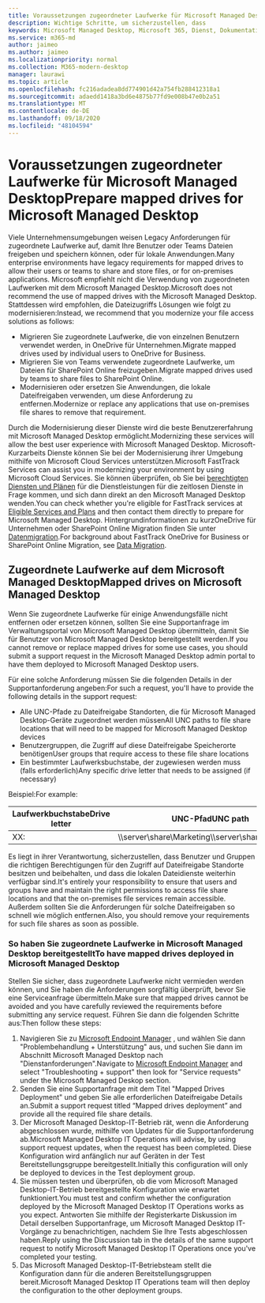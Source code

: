```yaml
---
title: Voraussetzungen zugeordneter Laufwerke für Microsoft Managed Desktop
description: Wichtige Schritte, um sicherzustellen, dass
keywords: Microsoft Managed Desktop, Microsoft 365, Dienst, Dokumentation
ms.service: m365-md
author: jaimeo
ms.author: jaimeo
ms.localizationpriority: normal
ms.collection: M365-modern-desktop
manager: laurawi
ms.topic: article
ms.openlocfilehash: fc216adadea8dd774901d42a754fb288412318a1
ms.sourcegitcommit: adaedd1418a3bd6e4875b77fd9e008b47e0b2a51
ms.translationtype: MT
ms.contentlocale: de-DE
ms.lasthandoff: 09/18/2020
ms.locfileid: "48104594"
---
```

#  <a name="prepare-mapped-drives-for-microsoft-managed-desktop"></a><span data-ttu-id="7372b-104">Voraussetzungen zugeordneter Laufwerke für Microsoft Managed Desktop</span><span class="sxs-lookup"><span data-stu-id="7372b-104">Prepare mapped drives for Microsoft Managed Desktop</span></span>

<span data-ttu-id="7372b-105">Viele Unternehmensumgebungen weisen Legacy Anforderungen für zugeordnete Laufwerke auf, damit Ihre Benutzer oder Teams Dateien freigeben und speichern können, oder für lokale Anwendungen.</span><span class="sxs-lookup"><span data-stu-id="7372b-105">Many enterprise environments have legacy requirements for mapped drives to allow their users or teams to share and store files, or for on-premises applications.</span></span> <span data-ttu-id="7372b-106">Microsoft empfiehlt nicht die Verwendung von zugeordneten Laufwerken mit dem Microsoft Managed Desktop.</span><span class="sxs-lookup"><span data-stu-id="7372b-106">Microsoft does not recommend the use of mapped drives with the Microsoft Managed Desktop.</span></span> <span data-ttu-id="7372b-107">Stattdessen wird empfohlen, die Dateizugriffs Lösungen wie folgt zu modernisieren:</span><span class="sxs-lookup"><span data-stu-id="7372b-107">Instead, we recommend that you modernize your file access solutions as follows:</span></span>
  
- <span data-ttu-id="7372b-108">Migrieren Sie zugeordnete Laufwerke, die von einzelnen Benutzern verwendet werden, in OneDrive für Unternehmen.</span><span class="sxs-lookup"><span data-stu-id="7372b-108">Migrate mapped drives used by individual users to OneDrive for Business.</span></span> 
- <span data-ttu-id="7372b-109">Migrieren Sie von Teams verwendete zugeordnete Laufwerke, um Dateien für SharePoint Online freizugeben.</span><span class="sxs-lookup"><span data-stu-id="7372b-109">Migrate mapped drives used by teams to share files to SharePoint Online.</span></span> 
- <span data-ttu-id="7372b-110">Modernisieren oder ersetzen Sie Anwendungen, die lokale Dateifreigaben verwenden, um diese Anforderung zu entfernen.</span><span class="sxs-lookup"><span data-stu-id="7372b-110">Modernize or replace any applications that use on-premises file shares to remove that requirement.</span></span>
  
<span data-ttu-id="7372b-111">Durch die Modernisierung dieser Dienste wird die beste Benutzererfahrung mit Microsoft Managed Desktop ermöglicht.</span><span class="sxs-lookup"><span data-stu-id="7372b-111">Modernizing these services will allow the best user experience with Microsoft Managed Desktop.</span></span> <span data-ttu-id="7372b-112">Microsoft-Kurzarbeits Dienste können Sie bei der Modernisierung ihrer Umgebung mithilfe von Microsoft Cloud Services unterstützen.</span><span class="sxs-lookup"><span data-stu-id="7372b-112">Microsoft FastTrack Services can assist you in modernizing your environment by using Microsoft Cloud Services.</span></span> <span data-ttu-id="7372b-113">Sie können überprüfen, ob Sie bei [berechtigten Diensten und Plänen](https://docs.microsoft.com/fasttrack/m365-eligible-services-and-plans) für die Dienstleistungen für die zeitlosen Dienste in Frage kommen, und sich dann direkt an den Microsoft Managed Desktop wenden.</span><span class="sxs-lookup"><span data-stu-id="7372b-113">You can check whether you're eligible for FastTrack services at [Eligible Services and Plans](https://docs.microsoft.com/fasttrack/m365-eligible-services-and-plans) and then contact them directly to prepare for Microsoft Managed Desktop.</span></span> <span data-ttu-id="7372b-114">Hintergrundinformationen zu kurzOneDrive für Unternehmen oder SharePoint Online Migration finden Sie unter [Datenmigration](https://docs.microsoft.com/fasttrack/o365-data-migration).</span><span class="sxs-lookup"><span data-stu-id="7372b-114">For background about FastTrack OneDrive for Business or SharePoint Online Migration, see [Data Migration](https://docs.microsoft.com/fasttrack/o365-data-migration).</span></span>

## <a name="mapped-drives-on-microsoft-managed-desktop"></a><span data-ttu-id="7372b-115">Zugeordnete Laufwerke auf dem Microsoft Managed Desktop</span><span class="sxs-lookup"><span data-stu-id="7372b-115">Mapped drives on Microsoft Managed Desktop</span></span>
 
<span data-ttu-id="7372b-116">Wenn Sie zugeordnete Laufwerke für einige Anwendungsfälle nicht entfernen oder ersetzen können, sollten Sie eine Supportanfrage im Verwaltungsportal von Microsoft Managed Desktop übermitteln, damit Sie für Benutzer von Microsoft Managed Desktop bereitgestellt werden.</span><span class="sxs-lookup"><span data-stu-id="7372b-116">If you cannot remove or replace mapped drives for some use cases, you should submit a support request in the Microsoft Managed Desktop admin portal to have them deployed to Microsoft Managed Desktop users.</span></span>
    
<span data-ttu-id="7372b-117">Für eine solche Anforderung müssen Sie die folgenden Details in der Supportanforderung angeben:</span><span class="sxs-lookup"><span data-stu-id="7372b-117">For such a request, you'll have to provide the following details in the support request:</span></span> 

- <span data-ttu-id="7372b-118">Alle UNC-Pfade zu Dateifreigabe Standorten, die für Microsoft Managed Desktop-Geräte zugeordnet werden müssen</span><span class="sxs-lookup"><span data-stu-id="7372b-118">All UNC paths to file share locations that will need to be mapped for Microsoft Managed Desktop devices</span></span> 
- <span data-ttu-id="7372b-119">Benutzergruppen, die Zugriff auf diese Dateifreigabe Speicherorte benötigen</span><span class="sxs-lookup"><span data-stu-id="7372b-119">User groups that require access to these file share locations</span></span> 
- <span data-ttu-id="7372b-120">Ein bestimmter Laufwerksbuchstabe, der zugewiesen werden muss (falls erforderlich)</span><span class="sxs-lookup"><span data-stu-id="7372b-120">Any specific drive letter that needs to be assigned (if necessary)</span></span>

<span data-ttu-id="7372b-121">Beispiel:</span><span class="sxs-lookup"><span data-stu-id="7372b-121">For example:</span></span>

| <span data-ttu-id="7372b-122">Laufwerkbuchstabe</span><span class="sxs-lookup"><span data-stu-id="7372b-122">Drive letter</span></span> | <span data-ttu-id="7372b-123">UNC-Pfad</span><span class="sxs-lookup"><span data-stu-id="7372b-123">UNC path</span></span> | <span data-ttu-id="7372b-124">Benutzergruppe</span><span class="sxs-lookup"><span data-stu-id="7372b-124">User group</span></span> |
|--------------|----------|------------|
| <span data-ttu-id="7372b-125">X</span><span class="sxs-lookup"><span data-stu-id="7372b-125">X:</span></span>  | <span data-ttu-id="7372b-126">\\\server\share\Marketing</span><span class="sxs-lookup"><span data-stu-id="7372b-126">\\\server\share\Marketing</span></span> | <span data-ttu-id="7372b-127">ContosoMarketing</span><span class="sxs-lookup"><span data-stu-id="7372b-127">ContosoMarketing</span></span> |

<span data-ttu-id="7372b-128">Es liegt in ihrer Verantwortung, sicherzustellen, dass Benutzer und Gruppen die richtigen Berechtigungen für den Zugriff auf Dateifreigabe Standorte besitzen und beibehalten, und dass die lokalen Dateidienste weiterhin verfügbar sind.</span><span class="sxs-lookup"><span data-stu-id="7372b-128">It's entirely your responsibility to ensure that users and groups have and maintain the right permissions to access file share locations and that the on-premises file services remain accessible.</span></span> <span data-ttu-id="7372b-129">Außerdem sollten Sie die Anforderungen für solche Dateifreigaben so schnell wie möglich entfernen.</span><span class="sxs-lookup"><span data-stu-id="7372b-129">Also, you should remove your requirements for such file shares as soon as possible.</span></span>

### <a name="to-have-mapped-drives-deployed-in-microsoft-managed-desktop"></a><span data-ttu-id="7372b-130">So haben Sie zugeordnete Laufwerke in Microsoft Managed Desktop bereitgestellt</span><span class="sxs-lookup"><span data-stu-id="7372b-130">To have mapped drives deployed in Microsoft Managed Desktop</span></span>
 
<span data-ttu-id="7372b-131">Stellen Sie sicher, dass zugeordnete Laufwerke nicht vermieden werden können, und Sie haben die Anforderungen sorgfältig überprüft, bevor Sie eine Serviceanfrage übermitteln.</span><span class="sxs-lookup"><span data-stu-id="7372b-131">Make sure that mapped drives cannot be avoided and you have carefully reviewed the requirements before submitting any service request.</span></span> <span data-ttu-id="7372b-132">Führen Sie dann die folgenden Schritte aus:</span><span class="sxs-lookup"><span data-stu-id="7372b-132">Then follow these steps:</span></span>

1. <span data-ttu-id="7372b-133">Navigieren Sie zu [Microsoft Endpoint Manager](https://endpoint.microsoft.com/) , und wählen Sie dann "Problembehandlung + Unterstützung" aus, und suchen Sie dann im Abschnitt Microsoft Managed Desktop nach "Dienstanforderungen".</span><span class="sxs-lookup"><span data-stu-id="7372b-133">Navigate to [Microsoft Endpoint Manager](https://endpoint.microsoft.com/) and select "Troubleshooting + support" then look for "Service requests" under the Microsoft Managed Deskop section.</span></span>  
2. <span data-ttu-id="7372b-134">Senden Sie eine Supportanfrage mit dem Titel "Mapped Drives Deployment" und geben Sie alle erforderlichen Dateifreigabe Details an.</span><span class="sxs-lookup"><span data-stu-id="7372b-134">Submit a support request titled “Mapped drives deployment” and provide all the required file share details.</span></span>  
3. <span data-ttu-id="7372b-135">Der Microsoft Managed Desktop-IT-Betrieb rät, wenn die Anforderung abgeschlossen wurde, mithilfe von Updates für die Supportanforderung ab.</span><span class="sxs-lookup"><span data-stu-id="7372b-135">Microsoft Managed Desktop IT Operations will advise, by using support request updates, when the request has been completed.</span></span> <span data-ttu-id="7372b-136">Diese Konfiguration wird anfänglich nur auf Geräten in der Test Bereitstellungsgruppe bereitgestellt.</span><span class="sxs-lookup"><span data-stu-id="7372b-136">Initially this configuration will only be deployed to devices in the Test deployment group.</span></span>  
4. <span data-ttu-id="7372b-137">Sie müssen testen und überprüfen, ob die vom Microsoft Managed Desktop-IT-Betrieb bereitgestellte Konfiguration wie erwartet funktioniert.</span><span class="sxs-lookup"><span data-stu-id="7372b-137">You must test and confirm whether the configuration deployed by the Microsoft Managed Desktop IT Operations works as you expect.</span></span> <span data-ttu-id="7372b-138">Antworten Sie mithilfe der Registerkarte Diskussion im Detail derselben Supportanfrage, um Microsoft Managed Desktop IT-Vorgänge zu benachrichtigen, nachdem Sie Ihre Tests abgeschlossen haben.</span><span class="sxs-lookup"><span data-stu-id="7372b-138">Reply using the Discussion tab in the details of the same support request to notify Microsoft Managed Desktop IT Operations once you've completed your testing.</span></span>  
5. <span data-ttu-id="7372b-139">Das Microsoft Managed Desktop-IT-Betriebsteam stellt die Konfiguration dann für die anderen Bereitstellungsgruppen bereit.</span><span class="sxs-lookup"><span data-stu-id="7372b-139">Microsoft Managed Desktop IT Operations team will then deploy the configuration to the other deployment groups.</span></span> 
